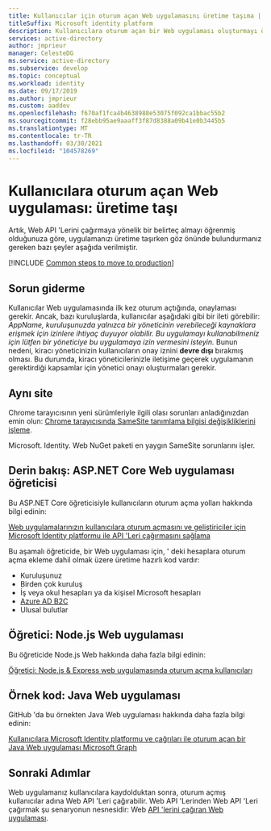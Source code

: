 ```yaml
---
title: Kullanıcılar için oturum açan Web uygulamasını üretime taşıma | Mavisi
titleSuffix: Microsoft identity platform
description: Kullanıcılara oturum açan bir Web uygulaması oluşturmayı öğrenin (üretime geçin)
services: active-directory
author: jmprieur
manager: CelesteDG
ms.service: active-directory
ms.subservice: develop
ms.topic: conceptual
ms.workload: identity
ms.date: 09/17/2019
ms.author: jmprieur
ms.custom: aaddev
ms.openlocfilehash: f670af1fca4b4638988e53075f092ca1bbac55b2
ms.sourcegitcommit: f28ebb95ae9aaaff3f87d8388a09b41e0b3445b5
ms.translationtype: MT
ms.contentlocale: tr-TR
ms.lasthandoff: 03/30/2021
ms.locfileid: "104578269"
---
```

# <a name="web-app-that-signs-in-users-move-to-production"></a>Kullanıcılara oturum açan Web uygulaması: üretime taşı

Artık, Web API 'Lerini çağırmaya yönelik bir belirteç almayı öğrenmiş olduğunuza göre, uygulamanızı üretime taşırken göz önünde bulundurmanız gereken bazı şeyler aşağıda verilmiştir.

[!INCLUDE [Common steps to move to production](../../../includes/active-directory-develop-scenarios-production.md)]

## <a name="troubleshooting"></a>Sorun giderme
Kullanıcılar Web uygulamasında ilk kez oturum açtığında, onaylaması gerekir. Ancak, bazı kuruluşlarda, kullanıcılar aşağıdaki gibi bir ileti görebilir: *AppName, kuruluşunuzda yalnızca bir yöneticinin verebileceği kaynaklara erişmek için izinlere ihtiyaç duyuyor olabilir. Bu uygulamayı kullanabilmeniz için lütfen bir yöneticiye bu uygulamaya izin vermesini isteyin.*
Bunun nedeni, kiracı yöneticinizin kullanıcıların onay iznini **devre dışı** bırakmış olması. Bu durumda, kiracı yöneticilerinizle iletişime geçerek uygulamanın gerektirdiği kapsamlar için yönetici onayı oluşturmaları gerekir.

## <a name="same-site"></a>Aynı site

Chrome tarayıcısının yeni sürümleriyle ilgili olası sorunları anladığınızdan emin olun: [Chrome tarayıcısında SameSite tanımlama bilgisi değişikliklerini işleme](howto-handle-samesite-cookie-changes-chrome-browser.md).

Microsoft. Identity. Web NuGet paketi en yaygın SameSite sorunlarını işler.

## <a name="deep-dive-aspnet-core-web-app-tutorial"></a>Derin bakış: ASP.NET Core Web uygulaması öğreticisi

Bu ASP.NET Core öğreticisiyle kullanıcıların oturum açma yolları hakkında bilgi edinin: 

[Web uygulamalarınızın kullanıcılara oturum açmasını ve geliştiriciler için Microsoft Identity platformu ile API 'Leri çağırmasını sağlama](https://github.com/Azure-Samples/ms-identity-aspnetcore-webapp-tutorial)

Bu aşamalı öğreticide, bir Web uygulaması için, ' deki hesaplara oturum açma ekleme dahil olmak üzere üretime hazırlı kod vardır:

- Kuruluşunuz
- Birden çok kuruluş
- İş veya okul hesapları ya da kişisel Microsoft hesapları
- [Azure AD B2C](../../active-directory-b2c/overview.md)
- Ulusal bulutlar

## <a name="tutorial-nodejs-web-app"></a>Öğretici: Node.js Web uygulaması

Bu öğreticide Node.js Web hakkında daha fazla bilgi edinin:

[Öğretici: Node.js & Express web uygulamasında oturum açma kullanıcıları](https://docs.microsoft.com/azure/active-directory/develop/tutorial-v2-nodejs-webapp-msal)

## <a name="sample-code-java-web-app"></a>Örnek kod: Java Web uygulaması

GitHub 'da bu örnekten Java Web uygulaması hakkında daha fazla bilgi edinin: 

[Kullanıcılara Microsoft Identity platformu ve çağrıları ile oturum açan bir Java Web uygulaması Microsoft Graph](https://github.com/Azure-Samples/ms-identity-java-webapp)

## <a name="next-steps"></a>Sonraki Adımlar

Web uygulamanız kullanıcılara kaydolduktan sonra, oturum açmış kullanıcılar adına Web API 'Leri çağırabilir. Web API 'Lerinden Web API 'Leri çağırmak şu senaryonun nesnesidir: Web [API 'lerini çağıran Web uygulaması](scenario-web-app-call-api-overview.md).